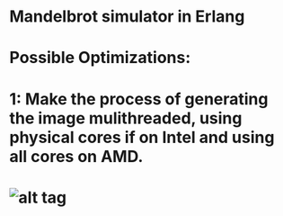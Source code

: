 # Mandelbrot simulator in Erlang
# Possible Optimizations:
# 1: Make the process of generating the image mulithreaded, using physical cores if on Intel and using all cores on AMD.
# ![alt tag](https://cloud.githubusercontent.com/assets/10097082/6256956/a23b46c2-b7bc-11e4-8f18-ff5c32b9e381.png)
